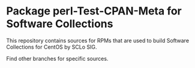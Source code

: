 # Package perl-Test-CPAN-Meta for Software Collections

This repository contains sources for RPMs that are used
to build Software Collections for CentOS by SCLo SIG.

Find other branches for specific sources.

